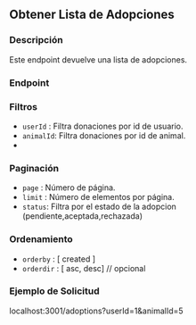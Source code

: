 ## Obtener Lista de Adopciones

### Descripción

Este endpoint devuelve una lista de adopciones.

### Endpoint

### Filtros

-   `userId` : Filtra donaciones por id de usuario.
-   `animalId`: Filtra donaciones por id de animal.
-

### Paginación

-   `page` : Número de página.
-   `limit` : Número de elementos por página.
-   `status`: Filtra por el estado de la adopcion (pendiente,aceptada,rechazada)

### Ordenamiento

-   `orderby` : [ created ]
-   `orderdir` : [ asc, desc] // opcional

### Ejemplo de Solicitud

localhost:3001/adoptions?userId=1&animalId=5
